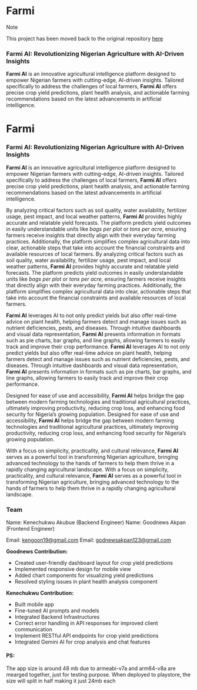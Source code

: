 # Farmi
> [!NOTE]
> This project has been moved back to the original repository [here](https://github.com/kengoon/farmi)
### Farmi AI: Revolutionizing Nigerian Agriculture with AI-Driven Insights

**Farmi AI** is an innovative agricultural intelligence platform designed to empower Nigerian farmers with cutting-edge,
AI-driven insights. Tailored specifically to address the challenges of local farmers, **Farmi AI** offers precise crop
yield predictions, plant health analysis, and actionable farming recommendations based on the latest advancements
in artificial intelligence.
# Farmi
### Farmi AI: Revolutionizing Nigerian Agriculture with AI-Driven Insights

**Farmi AI** is an innovative agricultural intelligence platform designed to empower Nigerian farmers with cutting-edge,
AI-driven insights. Tailored specifically to address the challenges of local farmers, **Farmi AI** offers precise crop
yield predictions, plant health analysis, and actionable farming recommendations based on the latest advancements
in artificial intelligence.

By analyzing critical factors such as soil quality, water availability, fertilizer usage, pest impact, and local
weather patterns, **Farmi AI** provides highly accurate and relatable yield forecasts. The platform predicts
yield outcomes in easily understandable units like *bags per plot* or *tons per acre*, ensuring farmers receive
insights that directly align with their everyday farming practices. Additionally, the platform simplifies
complex agricultural data into clear, actionable steps that take into account the financial constraints and
available resources of local farmers.
By analyzing critical factors such as soil quality, water availability, fertilizer usage, pest impact, and local
weather patterns, **Farmi AI** provides highly accurate and relatable yield forecasts. The platform predicts
yield outcomes in easily understandable units like *bags per plot* or *tons per acre*, ensuring farmers receive
insights that directly align with their everyday farming practices. Additionally, the platform simplifies
complex agricultural data into clear, actionable steps that take into account the financial constraints and
available resources of local farmers.

**Farmi AI** leverages AI to not only predict yields but also offer real-time advice on plant health, helping
farmers detect and manage issues such as nutrient deficiencies, pests, and diseases. Through intuitive dashboards and
visual data representation, **Farmi AI** presents information in formats such as pie charts, bar graphs, and
line graphs, allowing farmers to easily track and improve their crop performance.
**Farmi AI** leverages AI to not only predict yields but also offer real-time advice on plant health, helping
farmers detect and manage issues such as nutrient deficiencies, pests, and diseases. Through intuitive dashboards and
visual data representation, **Farmi AI** presents information in formats such as pie charts, bar graphs, and
line graphs, allowing farmers to easily track and improve their crop performance.

Designed for ease of use and accessibility, **Farmi AI** helps bridge the gap between modern farming technologies
and traditional agricultural practices, ultimately improving productivity, reducing crop loss, and enhancing food
security for Nigeria’s growing population.
Designed for ease of use and accessibility, **Farmi AI** helps bridge the gap between modern farming technologies
and traditional agricultural practices, ultimately improving productivity, reducing crop loss, and enhancing food
security for Nigeria’s growing population.

With a focus on simplicity, practicality, and cultural relevance, **Farmi AI** serves as a powerful tool in
transforming Nigerian agriculture, bringing advanced technology to the hands of farmers to help them thrive in
a rapidly changing agricultural landscape.
With a focus on simplicity, practicality, and cultural relevance, **Farmi AI** serves as a powerful tool in
transforming Nigerian agriculture, bringing advanced technology to the hands of farmers to help them thrive in
a rapidly changing agricultural landscape.

### Team

Name: Kenechukwu Akubue (Backend Engineer)
Name: Goodnews Akpan (Frontend Engineer)

Email: kengoon19@gmail.com
Email: godnewsakpan123@gmail.com

**Goodnews Contribution:**
- Created user-friendly dashboard layout for crop yield predictions
- Implemented responsive design for mobile view
- Added chart components for visualizing yield predictions
- Resolved styling issues in plant health analysis component

**Kenechukwu Contribution:**
- Built mobile app
- Fine-tuned AI prompts and models
- Integrated Backend Infrastructures
- Correct error handling in API responses for improved client communication
- Implement RESTful API endpoints for crop yield predictions
- Integrated Gemini AI for crop analysis and chat features
#### PS:
The app size is around 48 mb due to armeabi-v7a and arm64-v8a are mearged together, just for testing purpose. When deployed to playstore, the size will split in half making it just 24mb each

